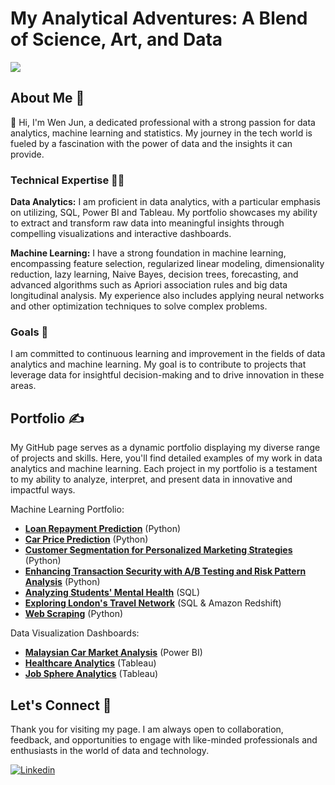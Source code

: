 # My Analytical Adventures: A Blend of Science, Art, and Data
![](https://user-images.githubusercontent.com/74038190/240906093-9be4d344-6782-461a-b5a6-32a07bf7b34e.gif)

## About Me 👦

👋 Hi, I'm Wen Jun, a dedicated professional with a strong passion for data analytics, machine learning and statistics. My journey in the tech world is fueled by a fascination with the power of data and the insights it can provide.

### Technical Expertise 👨‍💻
**Data Analytics:** I am proficient in data analytics, with a particular emphasis on utilizing, SQL, Power BI and Tableau. My portfolio showcases my ability to extract and transform raw data into meaningful insights through compelling visualizations and interactive dashboards.

**Machine Learning:** I have a strong foundation in machine learning, encompassing feature selection, regularized linear modeling, dimensionality reduction, lazy learning, Naive Bayes, decision trees, forecasting, and advanced algorithms such as Apriori association rules and big data longitudinal analysis. My experience also includes applying neural networks and other optimization techniques to solve complex problems.

<!---**App Development:** I also have experience in developing applications, particularly with R Shiny, enabling me to turn complex analyses into user-friendly web apps.--->

### Goals :dart:
I am committed to continuous learning and improvement in the fields of data analytics and machine learning. My goal is to contribute to projects that leverage data for insightful decision-making and to drive innovation in these areas.

## Portfolio :writing_hand:

My GitHub page serves as a dynamic portfolio displaying my diverse range of projects and skills. Here, you'll find detailed examples of my work in data analytics and machine learning.
Each project in my portfolio is a testament to my ability to analyze, interpret, and present data in innovative and impactful ways.

Machine Learning Portfolio:
- **[Loan Repayment Prediction](https://wenjun78.github.io/portfolio/project/LoanRepay/DS_LoanRepayment_Lau.html)** (Python)
- **[Car Price Prediction](https://wenjun78.github.io/portfolio/project/Carsale/prediction_model.html)** (Python)
- **[Customer Segmentation for Personalized Marketing Strategies](https://wenjun78.github.io/portfolio/project/cusseg/customer_segmentation_20250109.html)** (Python)
- **[Enhancing Transaction Security with A/B Testing and Risk Pattern Analysis](https://wenjun78.github.io/portfolio/project/trans_security/transactionsec.html)** (Python) 
- **[Analyzing Students' Mental Health](https://app.datacamp.com/workspace/w/2ca41a13-c686-4e7e-a5c8-185065a4fd2e/edit)** (SQL)
- **[Exploring London's Travel Network](https://app.datacamp.com/workspace/w/0f2a359f-96d0-4291-8e3a-c2eeacb8efb2/edit)** (SQL & Amazon Redshift)
- **[Web Scraping](https://wenjun78.github.io/portfolio/project/Python/Web_Scraping/Web_Scraping.html)** (Python)
<!---- **[Winning Space Race in Data Science](https://github.com/wenjun78/ibmdatasciencecap/blob/main/ds-capstone-coursera-LauWJ.pdf)** (Python & SQL)-->

<!----Machine Learning Portfolio (Rstudio):
- **[Feature Selection](https://wenjun78.github.io/portfolio/Feature%20Selection.html)**
- **[Regularized Linear Modeling](https://wenjun78.github.io/portfolio/Regularized%20Linear%20Regression.html)**
- **[Dimensionality Reduction](https://wenjun78.github.io/portfolio/Dimensionality%20Reduction.html)**
- **[Lazy Learning](https://wenjun78.github.io/portfolio/Lazy%20Learning.html)**
- **[Naive Bayes](https://wenjun78.github.io/portfolio/Naive%20Bayes.html)**
- **[Decision Tree](https://wenjun78.github.io/portfolio/Decision%20Tree.html)**
- **[Forecasting](https://wenjun78.github.io/portfolio/Forecasting.html)**
- **[Blackbox](https://wenjun78.github.io/portfolio/Black%20Box.html)**
- **[Apriori Association Rules Learning](https://wenjun78.github.io/portfolio/Apriori%20Association.html)**
- **[Specialized Machine Learning Topics](https://wenjun78.github.io/portfolio/Specialized%20Machine%20Learning%20Topics.html)**
- **[Big Data Longitudinal Analysis](https://wenjun78.github.io/portfolio/Big%20Data%20Longitudinal%20Analysis.html)**
- **[Function Optimization](https://wenjun78.github.io/portfolio/Optimization.html)**
- **[Deep Learning](https://wenjun78.github.io/portfolio/DeepLearning.html)**-->

Data Visualization Dashboards:
- **[Malaysian Car Market Analysis](https://app.powerbi.com/view?r=eyJrIjoiZGE1NTFmMTYtMjVjNy00NzAxLTgzYzktNzY3YjkyNDVlY2I3IiwidCI6ImE5ODIzYTlkLWJjYTItNDY5ZC1iNGZmLTJlMmIyZDE3NzY5MiIsImMiOjEwfQ%3D%3D)** (Power BI)
- **[Healthcare Analytics](https://public.tableau.com/views/HealthcareAnalytics_17015232280100/Dashboard1?:language=en-US&:display_count=n&:origin=viz_share_link)** (Tableau)
- **[Job Sphere Analytics](https://public.tableau.com/views/TableauinDataJobSphereAnAnalyticalDashboard/JobAnalytics?:language=en-US&:display_count=n&:origin=viz_share_link)** (Tableau)
<!---- **[Employer Satisfaction Survey 2017](https://tinyurl.com/2017-ess)** (Power BI)-->
<!---- **[Graduate Employment Study 2017](https://tinyurl.com/2017-sls)** (Power BI)-->
<!---- **[Analysis of Sales & Profit of Superstore Ltd](https://tinyurl.com/dynamiklau)**-->
<!--- **[Insight into the inpatient services of Hospital (2020)](https://tinyurl.com/laujpmc23)**-->
<!---- **[Airline Satisfaction Study](https://tinyurl.com/flightsatrat)**-->

<!---App:
- **[R Shiny App](https://f7cnn8-wj-lau.shinyapps.io/Assign5/)**-->

## Let's Connect :handshake:
Thank you for visiting my page. I am always open to collaboration, feedback, and opportunities to engage with like-minded professionals and enthusiasts in the world of data and technology.

[![Linkedin](https://img.shields.io/badge/LinkedIn-0077B5?style=for-the-badge&logo=linkedin&logoColor=white)](https://www.linkedin.com/in/wjun/)
